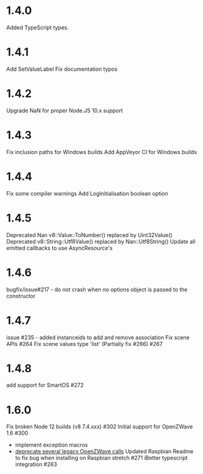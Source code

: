 # 1.4.0

Added TypeScript types.

# 1.4.1
Add SetValueLabel
Fix documentation typos

# 1.4.2
Upgrade NaN for proper Node.JS 10.x support

# 1.4.3
Fix inclusion paths for Windows builds
Add AppVeyor CI for Windows builds

# 1.4.4
Fix some compiler warnings
Add LogInitialisation boolean option

# 1.4.5
Deprecated Nan v8::Value::ToNumber() replaced by Uint32Value()
Deprecated v8::String::Utf8Value() replaced by Nan::Utf8String()
Update all emitted callbacks to use AsyncResource's

# 1.4.6 
bugfix/issue#217 - do not crash when no options object is passed to the constructor

# 1.4.7
issue #235 - added instanceids to add and remove association
Fix scene APIs #264
Fix scene values type 'list' (Partially fix #266) #267 

# 1.4.8
add support for SmartOS #272

# 1.6.0
Fix broken Node 12 builds (v8 7.4.xxx) #302
Initial support for OpenZWave 1.6 #300
  - implement exception macros
  - [deprecate several legacy OpenZWave calls](https://github.com/OpenZWave/open-zwave/wiki/OpenZWave-1.6-Release-Notes#deprecated-featuresmethods)
Updated Raspbian Readme to fix bug when installing on Raspbian stretch #271
iBetter typescript integration #263
